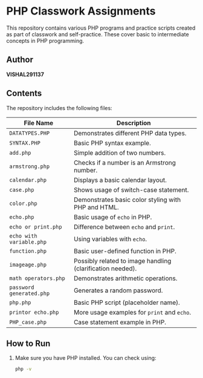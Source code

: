 # PHP Classwork Assignments

This repository contains various PHP programs and practice scripts created as part of classwork and self-practice. These cover basic to intermediate concepts in PHP programming.

## Author

**VISHAL291137**

## Contents

The repository includes the following files:

| File Name               | Description |
|------------------------|-------------|
| `DATATYPES.PHP`        | Demonstrates different PHP data types. |
| `SYNTAX.PHP`           | Basic PHP syntax example. |
| `add.php`              | Simple addition of two numbers. |
| `armstrong.php`        | Checks if a number is an Armstrong number. |
| `calendar.php`         | Displays a basic calendar layout. |
| `case.php`             | Shows usage of switch-case statement. |
| `color.php`            | Demonstrates basic color styling with PHP and HTML. |
| `echo.php`             | Basic usage of `echo` in PHP. |
| `echo or print.php`    | Difference between `echo` and `print`. |
| `echo with variable.php` | Using variables with `echo`. |
| `function.php`         | Basic user-defined function in PHP. |
| `imageage.php`         | Possibly related to image handling (clarification needed). |
| `math operators.php`   | Demonstrates arithmetic operations. |
| `password generated.php` | Generates a random password. |
| `php.php`              | Basic PHP script (placeholder name). |
| `printor echo.php`     | More usage examples for `print` and `echo`. |
| `PHP_case.php`         | Case statement example in PHP. |

## How to Run

1. Make sure you have PHP installed. You can check using:
   ```bash
   php -v
